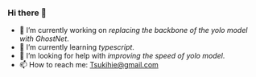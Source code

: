 ### Hi there 👋

- 🔭 I’m currently working on *replacing the backbone of the yolo model with GhostNet*.
- 🌱 I’m currently learning *typescript*.
- 🤔 I’m looking for help with *improving the speed of yolo model*.
- 📫 How to reach me: Tsukihie@gmail.com

<!--
**samcw/samcw** is a ✨ _special_ ✨ repository because its `README.md` (this file) appears on your GitHub profile.

Here are some ideas to get you started:

- 🔭 I’m currently working on ...
- 🌱 I’m currently learning ...
- 👯 I’m looking to collaborate on ...
- 🤔 I’m looking for help with ...
- 💬 Ask me about ...
- 📫 How to reach me: ...
- 😄 Pronouns: ...
- ⚡ Fun fact: ...
-->

